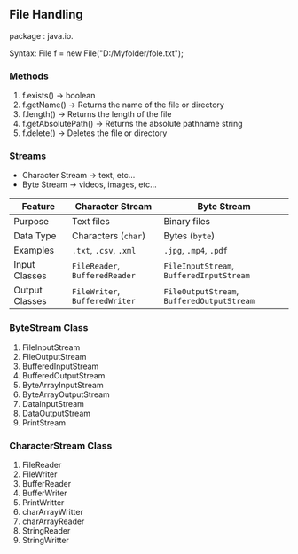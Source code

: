 ## File Handling
package : java.io.

Syntax: File f = new File("D:/Myfolder/fole.txt");

### Methods
1. f.exists() -> boolean
2. f.getName() -> Returns the name of the file or directory
3. f.length() -> Returns the length of the file
4. f.getAbsolutePath() -> Returns the absolute pathname string
5. f.delete() -> Deletes the file or directory 

### Streams
- Character Stream -> text, etc...
- Byte Stream -> videos, images, etc...

| Feature        | Character Stream               | Byte Stream                                |
| -------------- | ------------------------------ | ------------------------------------------ |
| Purpose        | Text files                     | Binary files                               |
| Data Type      | Characters (`char`)            | Bytes (`byte`)                             |
| Examples       | `.txt`, `.csv`, `.xml`         | `.jpg`, `.mp4`, `.pdf`                     |
| Input Classes  | `FileReader`, `BufferedReader` | `FileInputStream`, `BufferedInputStream`   |
| Output Classes | `FileWriter`, `BufferedWriter` | `FileOutputStream`, `BufferedOutputStream` |

### ByteStream Class
1. FileInputStream
2. FileOutputStream
3. BufferedInputStream
4. BufferedOutputStream
5. ByteArrayInputStream
6. ByteArrayOutputStream
7. DataInputStream
8. DataOutputStream
9. PrintStream

### CharacterStream Class
1. FileReader
2. FileWriter
3. BufferReader
4. BufferWriter
5. PrintWritter
6. charArrayWritter
7. charArrayReader
8. StringReader
9. StringWritter